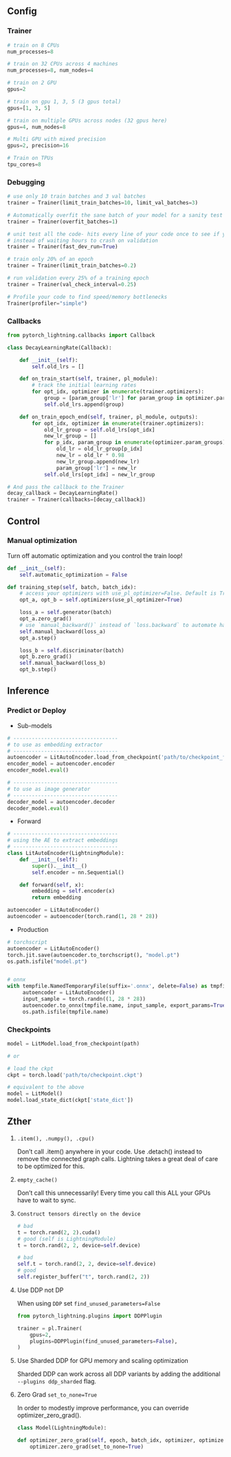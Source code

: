 
## Config

### Trainer

```python
# train on 8 CPUs
num_processes=8

# train on 32 CPUs across 4 machines
num_processes=8, num_nodes=4

# train on 2 GPU
gpus=2

# train on gpu 1, 3, 5 (3 gpus total)
gpus=[1, 3, 5]

# train on multiple GPUs across nodes (32 gpus here)
gpus=4, num_nodes=8

# Multi GPU with mixed precision
gpus=2, precision=16

# Train on TPUs
tpu_cores=8
```

### Debugging

```python
# use only 10 train batches and 3 val batches
trainer = Trainer(limit_train_batches=10, limit_val_batches=3)

# Automatically overfit the sane batch of your model for a sanity test
trainer = Trainer(overfit_batches=1)

# unit test all the code- hits every line of your code once to see if you have bugs,
# instead of waiting hours to crash on validation
trainer = Trainer(fast_dev_run=True)

# train only 20% of an epoch
trainer = Trainer(limit_train_batches=0.2)

# run validation every 25% of a training epoch
trainer = Trainer(val_check_interval=0.25)

# Profile your code to find speed/memory bottlenecks
Trainer(profiler="simple")
```
### Callbacks

```python
from pytorch_lightning.callbacks import Callback

class DecayLearningRate(Callback):

    def __init__(self):
        self.old_lrs = []

    def on_train_start(self, trainer, pl_module):
        # track the initial learning rates
        for opt_idx, optimizer in enumerate(trainer.optimizers):
            group = [param_group['lr'] for param_group in optimizer.param_groups]
            self.old_lrs.append(group)

    def on_train_epoch_end(self, trainer, pl_module, outputs):
        for opt_idx, optimizer in enumerate(trainer.optimizers):
            old_lr_group = self.old_lrs[opt_idx]
            new_lr_group = []
            for p_idx, param_group in enumerate(optimizer.param_groups):
                old_lr = old_lr_group[p_idx]
                new_lr = old_lr * 0.98
                new_lr_group.append(new_lr)
                param_group['lr'] = new_lr
            self.old_lrs[opt_idx] = new_lr_group

# And pass the callback to the Trainer
decay_callback = DecayLearningRate()
trainer = Trainer(callbacks=[decay_callback])
```

## Control

### Manual optimization

Turn off automatic optimization and you control the train loop!

```python
def __init__(self):
    self.automatic_optimization = False

def training_step(self, batch, batch_idx):
    # access your optimizers with use_pl_optimizer=False. Default is True
    opt_a, opt_b = self.optimizers(use_pl_optimizer=True)

    loss_a = self.generator(batch)
    opt_a.zero_grad()
    # use `manual_backward()` instead of `loss.backward` to automate half precision, etc...
    self.manual_backward(loss_a)
    opt_a.step()

    loss_b = self.discriminator(batch)
    opt_b.zero_grad()
    self.manual_backward(loss_b)
    opt_b.step()
```

## Inference

### Predict or Deploy

- Sub-models

```python
# ----------------------------------
# to use as embedding extractor
# ----------------------------------
autoencoder = LitAutoEncoder.load_from_checkpoint('path/to/checkpoint_file.ckpt')
encoder_model = autoencoder.encoder
encoder_model.eval()

# ----------------------------------
# to use as image generator
# ----------------------------------
decoder_model = autoencoder.decoder
decoder_model.eval()
```

- Forward

```python
# ----------------------------------
# using the AE to extract embeddings
# ----------------------------------
class LitAutoEncoder(LightningModule):
    def __init__(self):
        super().__init__()
        self.encoder = nn.Sequential()

    def forward(self, x):
        embedding = self.encoder(x)
        return embedding

autoencoder = LitAutoEncoder()
autoencoder = autoencoder(torch.rand(1, 28 * 28))
```

- Production

```python
# torchscript
autoencoder = LitAutoEncoder()
torch.jit.save(autoencoder.to_torchscript(), "model.pt")
os.path.isfile("model.pt")


# onnx
with tempfile.NamedTemporaryFile(suffix='.onnx', delete=False) as tmpfile:
     autoencoder = LitAutoEncoder()
     input_sample = torch.randn((1, 28 * 28))
     autoencoder.to_onnx(tmpfile.name, input_sample, export_params=True)
     os.path.isfile(tmpfile.name)
```

### Checkpoints

```python
model = LitModel.load_from_checkpoint(path)

# or

# load the ckpt
ckpt = torch.load('path/to/checkpoint.ckpt')

# equivalent to the above
model = LitModel()
model.load_state_dict(ckpt['state_dict'])
```

## Zther

1. `.item(), .numpy(), .cpu()`

    Don’t call .item() anywhere in your code. Use .detach() instead to remove the connected graph calls. Lightning takes a great deal of care to be optimized for this.

1. `empty_cache()`

    Don’t call this unnecessarily! Every time you call this ALL your GPUs have to wait to sync.

1. `Construct tensors directly on the device`

    ```python
    # bad
    t = torch.rand(2, 2).cuda()
    # good (self is LightningModule)
    t = torch.rand(2, 2, device=self.device)
    
    # bad
    self.t = torch.rand(2, 2, device=self.device)
    # good
    self.register_buffer("t", torch.rand(2, 2))
    ```

1. Use DDP not DP

    When using `DDP` set `find_unused_parameters=False`

    ```python
   from pytorch_lightning.plugins import DDPPlugin

    trainer = pl.Trainer(
        gpus=2,
        plugins=DDPPlugin(find_unused_parameters=False),
    ) 
   ```

1. Use Sharded DDP for GPU memory and scaling optimization
    
    Sharded DDP can work across all DDP variants by adding the additional `--plugins ddp_sharded` flag.

1. Zero Grad `set_to_none=True`

    In order to modestly improve performance, you can override optimizer_zero_grad().

    ```python
    class Model(LightningModule):

    def optimizer_zero_grad(self, epoch, batch_idx, optimizer, optimizer_idx):
        optimizer.zero_grad(set_to_none=True)
    ```

